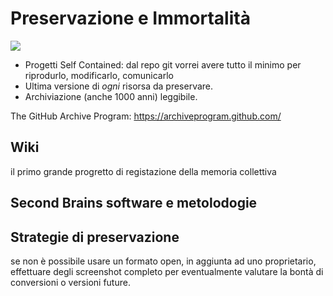 # Preservazione e Immortalità

![](future_proof_approved.jpg)

- Progetti Self Contained: dal repo git vorrei avere tutto il minimo per riprodurlo, modificarlo, comunicarlo
- Ultima versione di _ogni_ risorsa da preservare.
- Archiviazione (anche 1000 anni) leggibile.
 
 The GitHub Archive Program:
<https://archiveprogram.github.com/>

## Wiki
il primo grande progretto di registazione della memoria collettiva

## Second Brains software e metolodogie


## Strategie di preservazione
se non è possibile usare un formato open, in aggiunta ad uno proprietario, effettuare degli screenshot completo per eventualmente valutare la bontà di conversioni o versioni future.